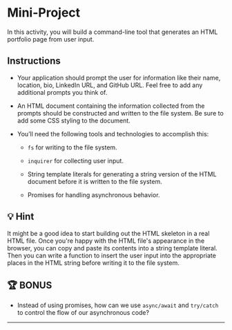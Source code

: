 # Mini-Project

In this activity, you will build a command-line tool that generates an HTML portfolio page from user input.

## Instructions

* Your application should prompt the user for information like their name, location, bio, LinkedIn URL, and GitHub URL. Feel free to add any additional prompts you think of.

* An HTML document containing the information collected from the prompts should be constructed and written to the file system. Be sure to add some CSS styling to the document.

* You’ll need the following tools and technologies to accomplish this:

  * `fs` for writing to the file system.

  * `inquirer` for collecting user input.

  * String template literals for generating a string version of the HTML document before it is written to the file system.

  * Promises for handling asynchronous behavior.

## 💡 Hint

It might be a good idea to start building out the HTML skeleton in a real HTML file. Once you're happy with the HTML file's appearance in the browser, you can copy and paste its contents into a string template literal. Then you can write a function to insert the user input into the appropriate places in the HTML string before writing it to the file system.

## 🏆 BONUS

* Instead of using promises, how can we use `async/await` and `try/catch` to control the flow of our asynchronous code?

---
